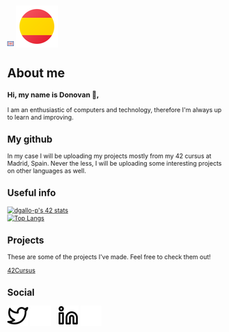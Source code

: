 ![eng](logos/eng.png) [![es](logos/spain.png)](README.es.md)
# About me

### Hi, my name is Donovan 👋,
I am an enthusiastic of computers and technology, therefore I'm always up to learn and improving.

## My github

In my case I will be uploading my projects mostly from my 42 cursus at Madrid, Spain.
Never the less, I will be uploading some interesting projects on other languages as well.

## Useful info

<a href="text-align:center">
	<img align="center" src="https://badge42.herokuapp.com/api/stats/dgallo-p?privacyEmail=true&privacyName=true" alt="dgallo-p's 42 stats"/>
</a>
<br>
<a href="https://github.com/anuraghazra/github-readme-stats">
  <img align="center" src="https://github-readme-stats.vercel.app/api/top-langs/?username=dgallop&hide=HTML,G-code,scss,css&theme=radical&langs_count=6" alt="Top Langs"/>
</a>
<br>

## Projects

These are some of the projects I've made. Feel free to check them out!

[42Cursus](https://github.com/dgallop/42Cursus)

## Social

[![website](./logos/twitter-light.svg)](https://twitter.com/dgallop#gh-light-mode-only)
[![website](./logos/twitter-dark.svg)](https://twitter.com/dgallop#gh-dark-mode-only)
&nbsp;&nbsp;
[![website](./logos/linkedin-light.svg)](https://twitter.com/dgallop#gh-light-mode-only)
[![website](./logos/linkedin-dark.svg)](https://twitter.com/dgallop#gh-dark-mode-only)
&nbsp;&nbsp;

